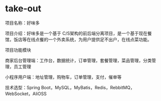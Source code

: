 # take-out

项目名称：好味多

项目介绍：好味多是一个基于 C/S架构的前后端分离项目，是一个基于现在餐馆，饭店等在线点餐的一个外卖系统，为用户提供足不出户，在线点菜功能。

项目功能模块 

商家后台管理端：工作台，数据统计，订单管理，套餐管理，菜品管理，分类管理，员工管理 

小程序用户端：地址管理，购物车，订单管理，支付，催单等 


技术选型：Spring Boot，MySQL，MyBatis，Redis，RebbitMQ，WebSocket，AliOSS 
